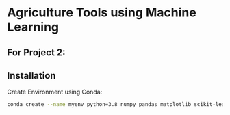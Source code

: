# Agriculture Tools using Machine Learning

## For Project 2:
## Installation
Create Environment using Conda:

```bash
conda create --name myenv python=3.8 numpy pandas matplotlib scikit-learn pillow kaggle tensorflow

